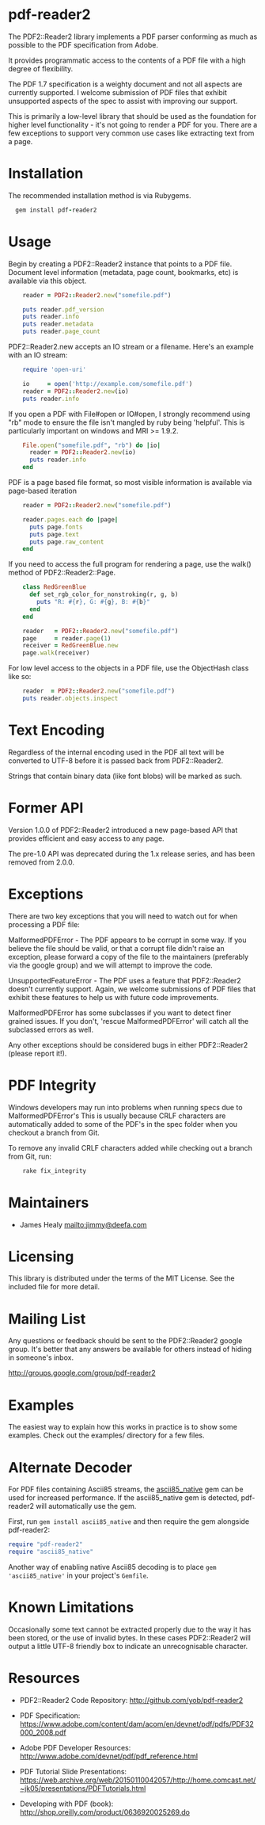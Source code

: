 # pdf-reader2

The PDF2::Reader2 library implements a PDF parser conforming as much as possible
to the PDF specification from Adobe.

It provides programmatic access to the contents of a PDF file with a high
degree of flexibility.

The PDF 1.7 specification is a weighty document and not all aspects are
currently supported. I welcome submission of PDF files that exhibit
unsupported aspects of the spec to assist with improving our support.

This is primarily a low-level library that should be used as the foundation for
higher level functionality - it's not going to render a PDF for you. There are
a few exceptions to support very common use cases like extracting text from a
page.

# Installation

The recommended installation method is via Rubygems.

```ruby
  gem install pdf-reader2
```

# Usage

Begin by creating a PDF2::Reader2 instance that points to a PDF file. Document
level information (metadata, page count, bookmarks, etc) is available via
this object.

```ruby
    reader = PDF2::Reader2.new("somefile.pdf")

    puts reader.pdf_version
    puts reader.info
    puts reader.metadata
    puts reader.page_count
 ```

PDF2::Reader2.new accepts an IO stream or a filename. Here's an example with
an IO stream:

```ruby
    require 'open-uri'

    io     = open('http://example.com/somefile.pdf')
    reader = PDF2::Reader2.new(io)
    puts reader.info
 ```

If you open a PDF with File#open or IO#open, I strongly recommend using "rb"
mode to ensure the file isn't mangled by ruby being 'helpful'. This is
particularly important on windows and MRI >= 1.9.2.

```ruby
    File.open("somefile.pdf", "rb") do |io|
      reader = PDF2::Reader2.new(io)
      puts reader.info
    end
 ```

PDF is a page based file format, so most visible information is available via
page-based iteration

```ruby
    reader = PDF2::Reader2.new("somefile.pdf")

    reader.pages.each do |page|
      puts page.fonts
      puts page.text
      puts page.raw_content
    end
```

If you need to access the full program for rendering a page, use the walk() method
of PDF2::Reader2::Page.

```ruby
    class RedGreenBlue
      def set_rgb_color_for_nonstroking(r, g, b)
        puts "R: #{r}, G: #{g}, B: #{b}"
      end
    end

    reader   = PDF2::Reader2.new("somefile.pdf")
    page     = reader.page(1)
    receiver = RedGreenBlue.new
    page.walk(receiver)
```

For low level access to the objects in a PDF file, use the ObjectHash class like
so:

```ruby
    reader  = PDF2::Reader2.new("somefile.pdf")
    puts reader.objects.inspect
```

# Text Encoding

Regardless of the internal encoding used in the PDF all text will be converted
to UTF-8 before it is passed back from PDF2::Reader2.

Strings that contain binary data (like font blobs) will be marked as such.

# Former API

Version 1.0.0 of PDF2::Reader2 introduced a new page-based API that provides
efficient and easy access to any page.

The pre-1.0 API was deprecated during the 1.x release series, and has been
removed from 2.0.0.

# Exceptions

There are two key exceptions that you will need to watch out for when processing a
PDF file:

MalformedPDFError - The PDF appears to be corrupt in some way. If you believe the
file should be valid, or that a corrupt file didn't raise an exception, please
forward a copy of the file to the maintainers (preferably via the google group)
and we will attempt to improve the code.

UnsupportedFeatureError - The PDF uses a feature that PDF2::Reader2 doesn't currently
support. Again, we welcome submissions of PDF files that exhibit these features to help
us with future code improvements.

MalformedPDFError has some subclasses if you want to detect finer grained issues. If you
don't, 'rescue MalformedPDFError' will catch all the subclassed errors as well.

Any other exceptions should be considered bugs in either PDF2::Reader2 (please
report it!).

# PDF Integrity

Windows developers may run into problems when running specs due to MalformedPDFError's
This is usually because CRLF characters are automatically added to some of the PDF's in
the spec folder when you checkout a branch from Git.

To remove any invalid CRLF characters added while checking out a branch from Git, run:

```ruby
    rake fix_integrity
```

# Maintainers

* James Healy <mailto:jimmy@deefa.com>

# Licensing

This library is distributed under the terms of the MIT License. See the included file for
more detail.

# Mailing List

Any questions or feedback should be sent to the PDF2::Reader2 google group. It's
better that any answers be available for others instead of hiding in someone's
inbox.

http://groups.google.com/group/pdf-reader2

# Examples

The easiest way to explain how this works in practice is to show some examples.
Check out the examples/ directory for a few files.

# Alternate Decoder

For PDF files containing Ascii85 streams, the [ascii85_native](https://github.com/AnomalousBit/ascii85_native) gem can be used for increased performance. If the ascii85_native gem is detected, pdf-reader2 will automatically use the gem.

First, run `gem install ascii85_native` and then require the gem alongside pdf-reader2:

```ruby
require "pdf-reader2"
require "ascii85_native"
```

Another way of enabling native Ascii85 decoding is to place `gem 'ascii85_native'` in your project's `Gemfile`.

# Known Limitations

Occasionally some text cannot be extracted properly due to the way it has been
stored, or the use of invalid bytes. In these cases PDF2::Reader2 will output a
little UTF-8 friendly box to indicate an unrecognisable character.

# Resources

* PDF2::Reader2 Code Repository: http://github.com/yob/pdf-reader2

* PDF Specification: https://www.adobe.com/content/dam/acom/en/devnet/pdf/pdfs/PDF32000_2008.pdf

* Adobe PDF Developer Resources: http://www.adobe.com/devnet/pdf/pdf_reference.html

* PDF Tutorial Slide Presentations: https://web.archive.org/web/20150110042057/http://home.comcast.net/~jk05/presentations/PDFTutorials.html

* Developing with PDF (book): http://shop.oreilly.com/product/0636920025269.do
